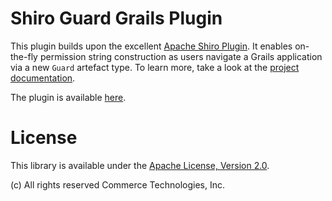 # Shiro Guard Grails Plugin

This plugin builds upon the excellent [Apache Shiro Plugin](http://grails.org/plugin/shiro). It enables on-the-fly permission string construction as users navigate a Grails application via a new `Guard` artefact type. To learn more, take a look at the [project documentation](http://commercehub-oss.github.io/grails-shiro-guard/).

The plugin is available [here](http://grails.org/plugin/shiro-guard).

# License
This library is available under the [Apache License, Version 2.0](http://www.apache.org/licenses/LICENSE-2.0).

(c) All rights reserved Commerce Technologies, Inc.
